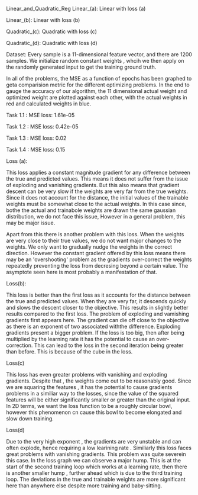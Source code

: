  Linear_and_Quadratic_Reg
 Linear_(a): Linear with loss (a)
 
 Linear_(b): Linear with loss (b)
 
 Quadratic_(c): Quadratic with loss (c)
 
 Quadratic_(d): Quadratic with loss (d)
 
 Dataset: Every sample is a 11-dimensional feature vector, and there are 1200 samples. We initialize random constant weights , whcih we then apply on the randomly generated input
          to get the training ground truth.
 
 In all of the problems, the MSE as a function of epochs has been graphed to geta comparision metric for the different optimizing problems.
 In the end to gauge the accuracy of our algorithm, the 11 dimensional actual weight and optimized weight are plotted against each other, with the actual weights in red and
 calculated weights in blue. 
 
Task 1.1 : MSE loss: 1.61e-05

Task 1.2 : MSE loss: 0.42e-05

Task 1.3 : MSE loss: 0.02

Task 1.4 : MSE loss: 0.15

Loss (a): 

This loss applies a constant magnitude gradient for any difference between the true and predicted values. This means it does not suffer from the issue of exploding and vanishing
gradients. But this also means that gradient descent can be very slow if the weights are very far from the true weights. Since it does not account for the distance, the initial
values of the trainable weights must be somewhat close to the actual weights. In this case since, bothe the actual and trainabole weights are drawn the same gaussian distribution,
we do not face this issue, However in a general problem, this may be major issue. 

Apart from this there is another problem with this loss. When the weights are very close to their true values, we do not want major changes to the weights. We only want to
gradually nudge the weights in the correct direction. However the constant gradient offered by this loss means there may be an 'overshooting' problem as the gradients over-correct
the weights repeatedly preventing the loss from decresing beyond a certain value. The asymptote seen here is most probably a manifestation of that.

Loss(b):

This loss is better than the first loss as it accounts for the distance between the true and predicted values. When they are very far, it descends quickly and slows the descent
closer to the objective. This results in slightly better results compared to the first loss. The problem of exploding and vamishing gradients first appears here. The gradient can
die off close to the objective as there is an exponent of two associated withthe difference. Exploding gradients present a bigger problem. If the loss is too big, then after being
multiplied by the learning rate it has the potential to cause an over-correction. This can lead to the loss in the second iteration being greater than before. This is because of
the cube in the loss. 

Loss(c)

This loss has even greater problems with vanishing and exploding gradients. Despite that , the weights come out to be reasonably good. 
Since we are squaring the features , it has the potential to cause gradients problems in a similiar way to the losses, since the value of the squared features will be either
significantly smaller or greater than the original input. In 2D terms, we want the loss function to be a roughly circular bowl, however this phenomenon cn cause this bowl to
become elongated and slow down training.

Loss(d)

Due to the very high exponent , the gradients are very unstable and can often explode, hence requiring a low learining rate . Similiarly this loss faces great problems with 
vanishing gradients. This problem was quite severein this case. In the loss graph we can observe a major hump. This is at the start of the second training loop which works at a
learning rate, then there is another smaller hump , further ahead which is due to the third training loop. The deviations in the true and trainable weights are more significant
here than anywhere else despite more training and baby-sitting.
